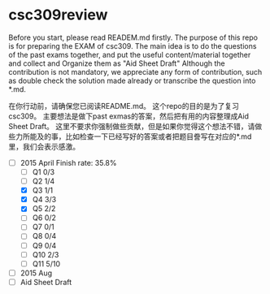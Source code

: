# csc309review

Before you start, please read READEM.md firstly. 
The purpose of this repo is for preparing the EXAM of csc309.
The main idea is to do the questions of the past exams together, and put the useful content/material together and collect and Organize them as "Aid Sheet Draft"
Although the contribution is not mandatory, we appreciate any form of contribution, such as double check the solution made already or transcribe the question into *.md. 


在你行动前，请确保您已阅读README.md。
这个repo的目的是为了复习csc309。
主要想法是做下past exmas的答案，然后把有用的内容整理成Aid Sheet Draft。
这里不要求你强制做些贡献，但是如果你觉得这个想法不错，请做些力所能及的事，比如检查一下已经写好的答案或者把题目誊写在对应的*.md里，我们会表示感激。

- [ ] 2015 April Finish rate: 35.8%
  - [ ] Q1 0/3
  - [ ] Q2 1/4
  - [x] Q3 1/1
  - [x] Q4 3/3
  - [x] Q5 2/2
  - [ ] Q6 0/2
  - [ ] Q7 0/1
  - [ ] Q8 0/4
  - [ ] Q9 0/4
  - [ ] Q10 2/3
  - [ ] Q11 5/10
- [ ] 2015 Aug
- [ ] Aid Sheet Draft
